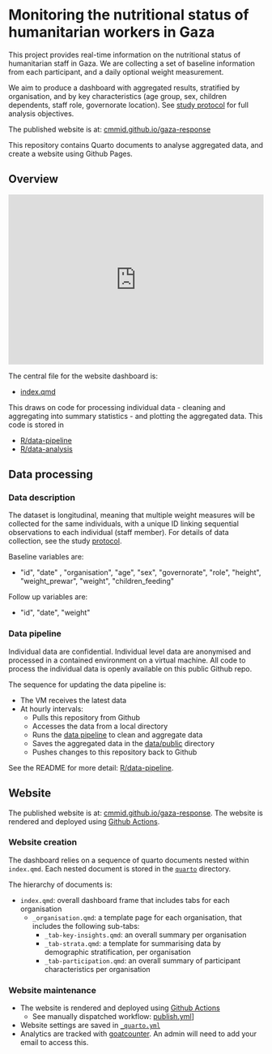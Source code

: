 # Monitoring the nutritional status of humanitarian workers in Gaza

This project provides real-time information on the nutritional status of humanitarian staff in Gaza. We are collecting a set of baseline information from each participant, and a daily optional weight measurement. 

We aim to produce a dashboard with aggregated results, stratified by organisation, and by key characteristics (age group, sex, children dependents, staff role, governorate location). See [study protocol](/protocol/protocol.docx) for full analysis objectives. 

The published website is at: [cmmid.github.io/gaza-response](https://cmmid.github.io/gaza-response/)

This repository contains Quarto documents to analyse aggregated data, and create a website using Github Pages.


## Overview

<!-- draw.io diagram -->
<iframe frameborder="0" style="width:100%;height:335px;" src="https://viewer.diagrams.net/?lightbox=1&highlight=0000ff&edit=https%3A%2F%2Fapp.diagrams.net%2F%23G1snCTpMD9-Zb3m23dCBqMmGUp-dfgFssn%23%257B%2522pageId%2522%253A%2522voqQkcouitH0LyEqQwV9%2522%257D&nav=1&title=gaza-response.drawio.svg&transparent=1&dark=0#Uhttps%3A%2F%2Fdrive.google.com%2Fuc%3Fid%3D1snCTpMD9-Zb3m23dCBqMmGUp-dfgFssn%26export%3Ddownload" allowtransparency="true"></iframe>



The central file for the website dashboard is:

- [index.qmd](index.qmd)

This draws on code for processing individual data - cleaning and aggregating into summary statistics - and plotting the aggregated data. This code is stored in

- [R/data-pipeline](./R/data-pipeline/README)
- [R/data-analysis](./R/data-analysis/README)

## Data processing

### Data description

The dataset is longitudinal, meaning that multiple weight measures will be collected for the same individuals, with a unique ID linking sequential observations to each individual (staff member). 
For details of data collection, see the study [protocol](./protocol/protocol.docx).

Baseline variables are: 

- "id", "date" , "organisation", "age", "sex", "governorate", "role", "height", "weight_prewar", "weight", "children_feeding"

Follow up variables are:

- "id", "date", "weight"

### Data pipeline

Individual data are confidential. 
Individual level data are anonymised and processed in a contained environment on a virtual machine.
All code to process the individual data is openly available on this public Github repo.

The sequence for updating the data pipeline is:

- The VM receives the latest data
- At hourly intervals:
  - Pulls this repository from Github
  - Accesses the data from a local directory
  - Runs the [data pipeline](./R/data-pipeline/run-data-pipeline.R) to clean and aggregate data
  - Saves the aggregated data in the [data/public](./data/public) directory
  - Pushes changes to this repository back to Github

 See the README for more detail: [R/data-pipeline](./R/data-pipeline/README).

## Website

The published website is at: [cmmid.github.io/gaza-response](https://cmmid.github.io/gaza-response/).
The website is rendered and deployed using [Github Actions](./.github/workflows).

### Website creation

The dashboard relies on a sequence of quarto documents nested within `index.qmd`.
Each nested document is stored in the [`quarto`](./quarto) directory.

The hierarchy of documents is:

- `index.qmd`: overall dashboard frame that includes tabs for each organisation
  - `_organisation.qmd`: a template page for each organisation, that includes the following sub-tabs:
    - `_tab-key-insights.qmd`: an overall summary per organisation
    - `_tab-strata.qmd`: a template for summarising data by demographic stratification, per organisation
    - `_tab-participation.qmd`: an overall summary of participant characteristics per organisation

### Website maintenance

- The website is rendered and deployed using [Github Actions](./.github/workflows)
  - See manually dispatched workflow: [publish.yml](./.github/workflows/publish.yml)]
- Website settings are saved in [`_quarto.yml`](_quarto.yml)
- Analytics are tracked with [goatcounter](https://gaza-response.goatcounter.com/settings/users). 
An admin will need to add your email to access this.
